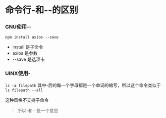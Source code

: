 # 命令行-和--的区别

### GNU使用--

`npm install axios --save`

- install 是子命令
- axios 是参数
- --save 是选项卡

### UINX使用-

`ls -a filepath`
其中-后的每一个字母都是一个单词的缩写，所以这个命令类似于`ls filepath --all`

这种风格不支持子命令

> 所以-和--是一个意思